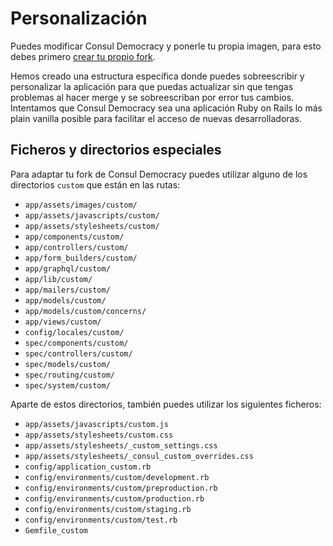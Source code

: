 # Personalización

Puedes modificar Consul Democracy y ponerle tu propia imagen, para esto debes primero [crear tu propio fork](../getting_started/create.md).

Hemos creado una estructura específica donde puedes sobreescribir y personalizar la aplicación para que puedas actualizar sin que tengas problemas al hacer merge y se sobreescriban por error tus cambios. Intentamos que Consul Democracy sea una aplicación Ruby on Rails lo más plain vanilla posible para facilitar el acceso de nuevas desarrolladoras.

## Ficheros y directorios especiales

Para adaptar tu fork de Consul Democracy puedes utilizar alguno de los directorios `custom` que están en las rutas:

* `app/assets/images/custom/`
* `app/assets/javascripts/custom/`
* `app/assets/stylesheets/custom/`
* `app/components/custom/`
* `app/controllers/custom/`
* `app/form_builders/custom/`
* `app/graphql/custom/`
* `app/lib/custom/`
* `app/mailers/custom/`
* `app/models/custom/`
* `app/models/custom/concerns/`
* `app/views/custom/`
* `config/locales/custom/`
* `spec/components/custom/`
* `spec/controllers/custom/`
* `spec/models/custom/`
* `spec/routing/custom/`
* `spec/system/custom/`

Aparte de estos directorios, también puedes utilizar los siguientes ficheros:

* `app/assets/javascripts/custom.js`
* `app/assets/stylesheets/custom.css`
* `app/assets/stylesheets/_custom_settings.css`
* `app/assets/stylesheets/_consul_custom_overrides.css`
* `config/application_custom.rb`
* `config/environments/custom/development.rb`
* `config/environments/custom/preproduction.rb`
* `config/environments/custom/production.rb`
* `config/environments/custom/staging.rb`
* `config/environments/custom/test.rb`
* `Gemfile_custom`
